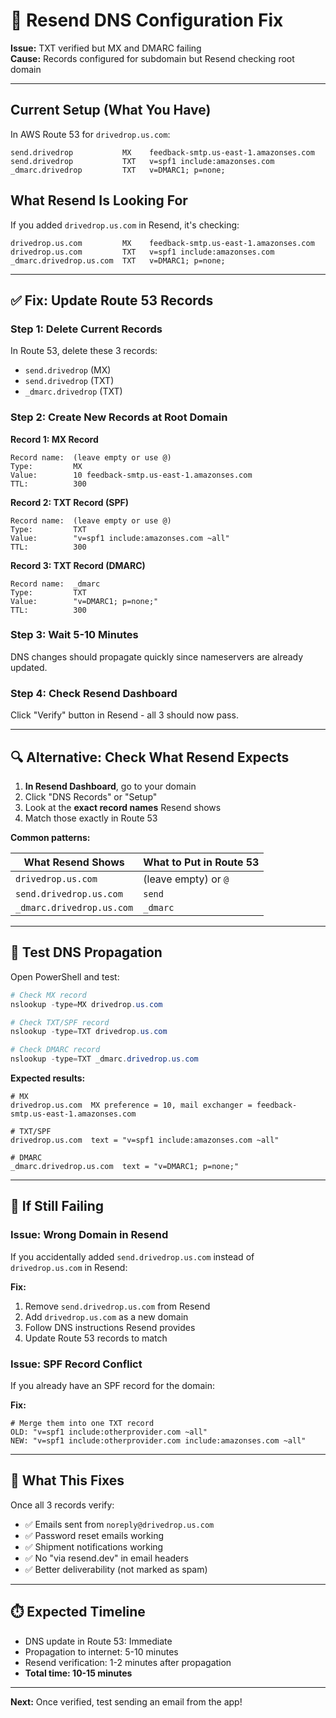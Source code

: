 # 🔧 Resend DNS Configuration Fix

**Issue:** TXT verified but MX and DMARC failing  
**Cause:** Records configured for subdomain but Resend checking root domain

---

## Current Setup (What You Have)

In AWS Route 53 for `drivedrop.us.com`:

```
send.drivedrop           MX    feedback-smtp.us-east-1.amazonses.com
send.drivedrop           TXT   v=spf1 include:amazonses.com
_dmarc.drivedrop         TXT   v=DMARC1; p=none;
```

## What Resend Is Looking For

If you added `drivedrop.us.com` in Resend, it's checking:

```
drivedrop.us.com         MX    feedback-smtp.us-east-1.amazonses.com
drivedrop.us.com         TXT   v=spf1 include:amazonses.com
_dmarc.drivedrop.us.com  TXT   v=DMARC1; p=none;
```

---

## ✅ Fix: Update Route 53 Records

### Step 1: Delete Current Records

In Route 53, delete these 3 records:
- `send.drivedrop` (MX)
- `send.drivedrop` (TXT)
- `_dmarc.drivedrop` (TXT)

### Step 2: Create New Records at Root Domain

**Record 1: MX Record**
```
Record name:  (leave empty or use @)
Type:         MX
Value:        10 feedback-smtp.us-east-1.amazonses.com
TTL:          300
```

**Record 2: TXT Record (SPF)**
```
Record name:  (leave empty or use @)
Type:         TXT
Value:        "v=spf1 include:amazonses.com ~all"
TTL:          300
```

**Record 3: TXT Record (DMARC)**
```
Record name:  _dmarc
Type:         TXT
Value:        "v=DMARC1; p=none;"
TTL:          300
```

### Step 3: Wait 5-10 Minutes

DNS changes should propagate quickly since nameservers are already updated.

### Step 4: Check Resend Dashboard

Click "Verify" button in Resend - all 3 should now pass.

---

## 🔍 Alternative: Check What Resend Expects

1. **In Resend Dashboard**, go to your domain
2. Click "DNS Records" or "Setup"
3. Look at the **exact record names** Resend shows
4. Match those exactly in Route 53

**Common patterns:**

| What Resend Shows | What to Put in Route 53 |
|-------------------|-------------------------|
| `drivedrop.us.com` | (leave empty) or `@` |
| `send.drivedrop.us.com` | `send` |
| `_dmarc.drivedrop.us.com` | `_dmarc` |

---

## 🧪 Test DNS Propagation

Open PowerShell and test:

```powershell
# Check MX record
nslookup -type=MX drivedrop.us.com

# Check TXT/SPF record
nslookup -type=TXT drivedrop.us.com

# Check DMARC record
nslookup -type=TXT _dmarc.drivedrop.us.com
```

**Expected results:**

```
# MX
drivedrop.us.com  MX preference = 10, mail exchanger = feedback-smtp.us-east-1.amazonses.com

# TXT/SPF
drivedrop.us.com  text = "v=spf1 include:amazonses.com ~all"

# DMARC
_dmarc.drivedrop.us.com  text = "v=DMARC1; p=none;"
```

---

## 🚨 If Still Failing

### Issue: Wrong Domain in Resend

If you accidentally added `send.drivedrop.us.com` instead of `drivedrop.us.com` in Resend:

**Fix:**
1. Remove `send.drivedrop.us.com` from Resend
2. Add `drivedrop.us.com` as a new domain
3. Follow DNS instructions Resend provides
4. Update Route 53 records to match

### Issue: SPF Record Conflict

If you already have an SPF record for the domain:

**Fix:**
```
# Merge them into one TXT record
OLD: "v=spf1 include:otherprovider.com ~all"
NEW: "v=spf1 include:otherprovider.com include:amazonses.com ~all"
```

---

## 📧 What This Fixes

Once all 3 records verify:
- ✅ Emails sent from `noreply@drivedrop.us.com`
- ✅ Password reset emails working
- ✅ Shipment notifications working
- ✅ No "via resend.dev" in email headers
- ✅ Better deliverability (not marked as spam)

---

## ⏱️ Expected Timeline

- DNS update in Route 53: Immediate
- Propagation to internet: 5-10 minutes
- Resend verification: 1-2 minutes after propagation
- **Total time: 10-15 minutes**

---

**Next:** Once verified, test sending an email from the app!
